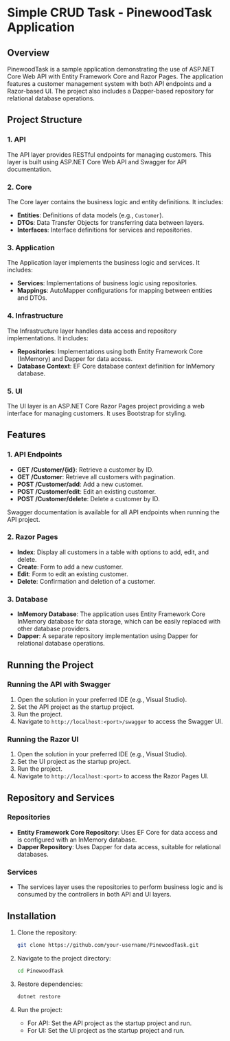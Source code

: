 # Simple CRUD Task - PinewoodTask Application

## Overview

PinewoodTask is a sample application demonstrating the use of ASP.NET Core Web API with Entity Framework Core and Razor Pages. The application features a customer management system with both API endpoints and a Razor-based UI. The project also includes a Dapper-based repository for relational database operations.

## Project Structure

### 1. API
The API layer provides RESTful endpoints for managing customers. This layer is built using ASP.NET Core Web API and Swagger for API documentation.

### 2. Core
The Core layer contains the business logic and entity definitions. It includes:
- **Entities**: Definitions of data models (e.g., `Customer`).
- **DTOs**: Data Transfer Objects for transferring data between layers.
- **Interfaces**: Interface definitions for services and repositories.

### 3. Application
The Application layer implements the business logic and services. It includes:
- **Services**: Implementations of business logic using repositories.
- **Mappings**: AutoMapper configurations for mapping between entities and DTOs.

### 4. Infrastructure
The Infrastructure layer handles data access and repository implementations. It includes:
- **Repositories**: Implementations using both Entity Framework Core (InMemory) and Dapper for data access.
- **Database Context**: EF Core database context definition for InMemory database.

### 5. UI
The UI layer is an ASP.NET Core Razor Pages project providing a web interface for managing customers. It uses Bootstrap for styling.

## Features

### 1. API Endpoints
- **GET /Customer/{id}**: Retrieve a customer by ID.
- **GET /Customer**: Retrieve all customers with pagination.
- **POST /Customer/add**: Add a new customer.
- **POST /Customer/edit**: Edit an existing customer.
- **POST /Customer/delete**: Delete a customer by ID.

Swagger documentation is available for all API endpoints when running the API project.

### 2. Razor Pages
- **Index**: Display all customers in a table with options to add, edit, and delete.
- **Create**: Form to add a new customer.
- **Edit**: Form to edit an existing customer.
- **Delete**: Confirmation and deletion of a customer.

### 3. Database
- **InMemory Database**: The application uses Entity Framework Core InMemory database for data storage, which can be easily replaced with other database providers.
- **Dapper**: A separate repository implementation using Dapper for relational database operations.

## Running the Project

### Running the API with Swagger
1. Open the solution in your preferred IDE (e.g., Visual Studio).
2. Set the API project as the startup project.
3. Run the project.
4. Navigate to `http://localhost:<port>/swagger` to access the Swagger UI.

### Running the Razor UI
1. Open the solution in your preferred IDE (e.g., Visual Studio).
2. Set the UI project as the startup project.
3. Run the project.
4. Navigate to `http://localhost:<port>` to access the Razor Pages UI.

## Repository and Services

### Repositories
- **Entity Framework Core Repository**: Uses EF Core for data access and is configured with an InMemory database.
- **Dapper Repository**: Uses Dapper for data access, suitable for relational databases.

### Services
- The services layer uses the repositories to perform business logic and is consumed by the controllers in both API and UI layers.

## Installation

1. Clone the repository:
    ```sh
    git clone https://github.com/your-username/PinewoodTask.git
    ```

2. Navigate to the project directory:
    ```sh
    cd PinewoodTask
    ```

3. Restore dependencies:
    ```sh
    dotnet restore
    ```

4. Run the project:
    - For API: Set the API project as the startup project and run.
    - For UI: Set the UI project as the startup project and run.
